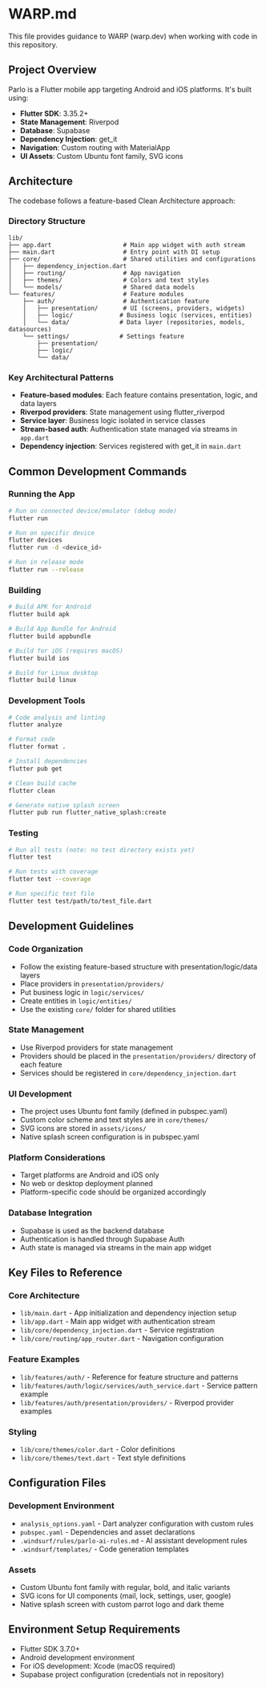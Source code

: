 # WARP.md

This file provides guidance to WARP (warp.dev) when working with code in this repository.

## Project Overview

Parlo is a Flutter mobile app targeting Android and iOS platforms. It's built using:
- **Flutter SDK**: 3.35.2+
- **State Management**: Riverpod 
- **Database**: Supabase
- **Dependency Injection**: get_it
- **Navigation**: Custom routing with MaterialApp
- **UI Assets**: Custom Ubuntu font family, SVG icons

## Architecture

The codebase follows a feature-based Clean Architecture approach:

### Directory Structure
```
lib/
├── app.dart                    # Main app widget with auth stream
├── main.dart                   # Entry point with DI setup
├── core/                       # Shared utilities and configurations
│   ├── dependency_injection.dart
│   ├── routing/                # App navigation
│   ├── themes/                 # Colors and text styles
│   └── models/                 # Shared data models
└── features/                   # Feature modules
    ├── auth/                   # Authentication feature
    │   ├── presentation/       # UI (screens, providers, widgets)
    │   ├── logic/             # Business logic (services, entities)
    │   └── data/              # Data layer (repositories, models, datasources)
    └── settings/              # Settings feature
        ├── presentation/
        ├── logic/
        └── data/
```

### Key Architectural Patterns
- **Feature-based modules**: Each feature contains presentation, logic, and data layers
- **Riverpod providers**: State management using flutter_riverpod
- **Service layer**: Business logic isolated in service classes
- **Stream-based auth**: Authentication state managed via streams in `app.dart`
- **Dependency injection**: Services registered with get_it in `main.dart`

## Common Development Commands

### Running the App
```bash
# Run on connected device/emulator (debug mode)
flutter run

# Run on specific device
flutter devices
flutter run -d <device_id>

# Run in release mode
flutter run --release
```

### Building
```bash
# Build APK for Android
flutter build apk

# Build App Bundle for Android
flutter build appbundle

# Build for iOS (requires macOS)
flutter build ios

# Build for Linux desktop
flutter build linux
```

### Development Tools
```bash
# Code analysis and linting
flutter analyze

# Format code
flutter format .

# Install dependencies
flutter pub get

# Clean build cache
flutter clean

# Generate native splash screen
flutter pub run flutter_native_splash:create
```

### Testing
```bash
# Run all tests (note: no test directory exists yet)
flutter test

# Run tests with coverage
flutter test --coverage

# Run specific test file
flutter test test/path/to/test_file.dart
```

## Development Guidelines

### Code Organization
- Follow the existing feature-based structure with presentation/logic/data layers
- Place providers in `presentation/providers/`
- Put business logic in `logic/services/`
- Create entities in `logic/entities/`
- Use the existing `core/` folder for shared utilities

### State Management
- Use Riverpod providers for state management
- Providers should be placed in the `presentation/providers/` directory of each feature
- Services should be registered in `core/dependency_injection.dart`

### UI Development
- The project uses Ubuntu font family (defined in pubspec.yaml)
- Custom color scheme and text styles are in `core/themes/`
- SVG icons are stored in `assets/icons/`
- Native splash screen configuration is in pubspec.yaml

### Platform Considerations
- Target platforms are Android and iOS only
- No web or desktop deployment planned
- Platform-specific code should be organized accordingly

### Database Integration  
- Supabase is used as the backend database
- Authentication is handled through Supabase Auth
- Auth state is managed via streams in the main app widget

## Key Files to Reference

### Core Architecture
- `lib/main.dart` - App initialization and dependency injection setup
- `lib/app.dart` - Main app widget with authentication stream
- `lib/core/dependency_injection.dart` - Service registration
- `lib/core/routing/app_router.dart` - Navigation configuration

### Feature Examples
- `lib/features/auth/` - Reference for feature structure and patterns
- `lib/features/auth/logic/services/auth_service.dart` - Service pattern example
- `lib/features/auth/presentation/providers/` - Riverpod provider examples

### Styling
- `lib/core/themes/color.dart` - Color definitions
- `lib/core/themes/text.dart` - Text style definitions

## Configuration Files

### Development Environment
- `analysis_options.yaml` - Dart analyzer configuration with custom rules
- `pubspec.yaml` - Dependencies and asset declarations
- `.windsurf/rules/parlo-ai-rules.md` - AI assistant development rules
- `.windsurf/templates/` - Code generation templates

### Assets
- Custom Ubuntu font family with regular, bold, and italic variants
- SVG icons for UI components (mail, lock, settings, user, google)
- Native splash screen with custom parrot logo and dark theme

## Environment Setup Requirements

- Flutter SDK 3.7.0+
- Android development environment
- For iOS development: Xcode (macOS required)
- Supabase project configuration (credentials not in repository)
